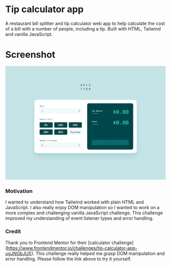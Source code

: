 # Tip calculator app

A restaurant bill splitter and tip calculator web app to help calculate the cost of a bill with a number of people, including a tip. Built with HTML, Tailwind and vanilla JavaScript.

# Screenshot

![](/images/screenshot.jpg)

### Motivation

I wanted to understand how Tailwind worked with plain HTML and JavaScript. I also really enjoy DOM manipulation so I wanted to work on a more complex and challenging vanilla JavaScript challenge. This challenge improved my understanding of event listener types and error handling.

### Credit

Thank you to Frontend Mentor for their [calculator challenge] (https://www.frontendmentor.io/challenges/tip-calculator-app-ugJNGbJUX). This challenge really helped me grasp DOM manipulation and error handling. Please follow the link above to try it yourself.
